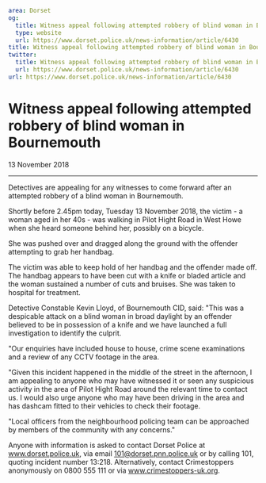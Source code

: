 ```yaml
area: Dorset
og:
  title: Witness appeal following attempted robbery of blind woman in Bournemouth
  type: website
  url: https://www.dorset.police.uk/news-information/article/6430
title: Witness appeal following attempted robbery of blind woman in Bournemouth |
twitter:
  title: Witness appeal following attempted robbery of blind woman in Bournemouth
  url: https://www.dorset.police.uk/news-information/article/6430
url: https://www.dorset.police.uk/news-information/article/6430
```

# Witness appeal following attempted robbery of blind woman in Bournemouth

13 November 2018

* * *

Detectives are appealing for any witnesses to come forward after an attempted robbery of a blind woman in Bournemouth.

Shortly before 2.45pm today, Tuesday 13 November 2018, the victim - a woman aged in her 40s - was walking in Pilot Hight Road in West Howe when she heard someone behind her, possibly on a bicycle.

She was pushed over and dragged along the ground with the offender attempting to grab her handbag.

The victim was able to keep hold of her handbag and the offender made off. The handbag appears to have been cut with a knife or bladed article and the woman sustained a number of cuts and bruises. She was taken to hospital for treatment.

Detective Constable Kevin Lloyd, of Bournemouth CID, said: "This was a despicable attack on a blind woman in broad daylight by an offender believed to be in possession of a knife and we have launched a full investigation to identify the culprit.

"Our enquiries have included house to house, crime scene examinations and a review of any CCTV footage in the area.

"Given this incident happened in the middle of the street in the afternoon, I am appealing to anyone who may have witnessed it or seen any suspicious activity in the area of Pilot Hight Road around the relevant time to contact us. I would also urge anyone who may have been driving in the area and has dashcam fitted to their vehicles to check their footage.

"Local officers from the neighbourhood policing team can be approached by members of the community with any concerns."

Anyone with information is asked to contact Dorset Police at www.dorset.police.uk, via email 101@dorset.pnn.police.uk or by calling 101, quoting incident number 13:218. Alternatively, contact Crimestoppers anonymously on 0800 555 111 or via www.crimestoppers-uk.org.
